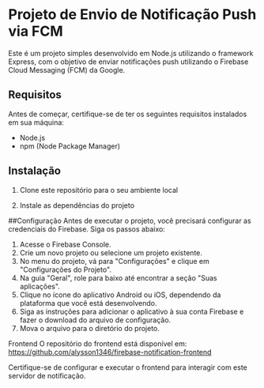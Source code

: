 # Projeto de Envio de Notificação Push via FCM

Este é um projeto simples desenvolvido em Node.js utilizando o framework Express, com o objetivo de enviar notificações push utilizando o Firebase Cloud Messaging (FCM) da Google.

## Requisitos

Antes de começar, certifique-se de ter os seguintes requisitos instalados em sua máquina:

- Node.js
- npm (Node Package Manager)

## Instalação

1. Clone este repositório para o seu ambiente local

2. Instale as dependências do projeto

##Configuração
Antes de executar o projeto, você precisará configurar as credenciais do Firebase. Siga os passos abaixo:

1. Acesse o Firebase Console.
2. Crie um novo projeto ou selecione um projeto existente.
3. No menu do projeto, vá para "Configurações" e clique em "Configurações do Projeto".
4. Na guia "Geral", role para baixo até encontrar a seção "Suas aplicações".
5. Clique no ícone do aplicativo Android ou iOS, dependendo da plataforma que você está desenvolvendo.
6. Siga as instruções para adicionar o aplicativo à sua conta Firebase e fazer o download do arquivo de configuração.
7. Mova o arquivo para o diretório do projeto.

Frontend
O repositório do frontend está disponível em: https://github.com/alysson1346/firebase-notification-frontend

Certifique-se de configurar e executar o frontend para interagir com este servidor de notificação.
